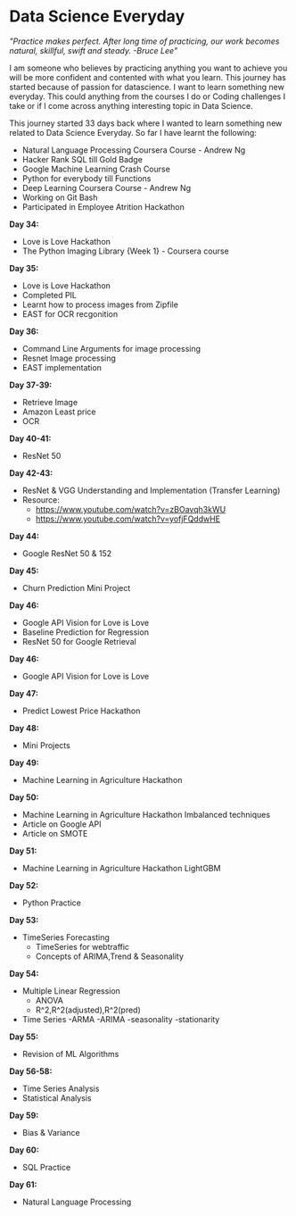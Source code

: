 # Data Science Everyday

*"Practice makes perfect. After long time of practicing, our work becomes natural, skillful, swift and steady. -Bruce Lee"*

I am someone who believes by practicing anything you want to achieve you will be more confident and contented with what you learn. This journey has started because of passion for datascience. I want to learn something new everyday. This could anything from the courses I do or Coding challenges I take or if I come across anything interesting topic in Data Science.

This journey started 33 days back where I wanted to learn something new related to Data Science Everyday. So far I have learnt the following:

- Natural Language Processing Coursera Course - Andrew Ng
- Hacker Rank SQL till Gold Badge
- Google Machine Learning Crash Course
- Python for everybody till Functions
- Deep Learning Coursera Course - Andrew Ng
- Working on Git Bash
- Participated in Employee Atrition Hackathon

__Day 34:__

- Love is Love Hackathon
- The Python Imaging Library {Week 1} - Coursera course

__Day 35:__

- Love is Love Hackathon
- Completed PIL
- Learnt how to process images from Zipfile
- EAST for OCR recgonition

__Day 36:__

- Command Line Arguments for image processing
- Resnet Image processing
- EAST implementation

__Day 37-39:__
- Retrieve Image
- Amazon Least price
- OCR

__Day 40-41:__
- ResNet 50

__Day 42-43:__
- ResNet & VGG Understanding and Implementation (Transfer Learning)
- Resource: 
	- https://www.youtube.com/watch?v=zBOavqh3kWU
	- https://www.youtube.com/watch?v=yofjFQddwHE

__Day 44:__
- Google ResNet 50 & 152

__Day 45:__
- Churn Prediction Mini Project

__Day 46:__
- Google API Vision for Love is Love
- Baseline Prediction for Regression
- ResNet 50 for Google Retrieval

__Day 46:__
- Google API Vision for Love is Love

__Day 47:__
- Predict Lowest Price Hackathon

__Day 48:__
- Mini Projects

__Day 49:__
- Machine Learning in Agriculture Hackathon

__Day 50:__
- Machine Learning in Agriculture Hackathon Imbalanced techniques
- Article on Google API
- Article on SMOTE

__Day 51:__
- Machine Learning in Agriculture Hackathon LightGBM

__Day 52:__
- Python Practice

__Day 53:__
- TimeSeries Forecasting
	- TimeSeries for webtraffic
	- Concepts of ARIMA,Trend & Seasonality

__Day 54:__
- Multiple Linear Regression
	- ANOVA
	- R^2,R^2(adjusted),R^2(pred)
- Time Series
	-ARMA
	-ARIMA
	-seasonality
	-stationarity

__Day 55:__
- Revision of ML Algorithms

__Day 56-58:__
- Time Series Analysis
- Statistical Analysis

__Day 59:__
- Bias & Variance

__Day 60:__
- SQL Practice

__Day 61:__
- Natural Language Processing
